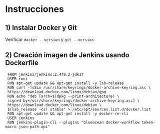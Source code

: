 # Instrucciones

## 1) Instalar Docker y Git

Verificar ````docker --version```` y ````git --version````



## 2) Creación imagen de Jenkins usando Dockerfile

````
 FROM jenkins/jenkins:2.479.2-jdk17
 USER root
 RUN apt-get update && apt-get install -y lsb-release
 RUN curl -fsSLo /usr/share/keyrings/docker-archive-keyring.asc \
 https://download.docker.com/linux/debian/gpg
 RUN echo "deb [arch=$(dpkg --print-architecture) \
 signed-by=/usr/share/keyrings/docker-archive-keyring.asc] \
 https://download.docker.com/linux/debian \
 $(lsb_release -cs) stable" > /etc/apt/sources.list.d/docker.list
 RUN apt-get update && apt-get install -y docker-ce-cli
 USER jenkins
 RUN jenkins-plugin-cli --plugins "blueocean docker-workflow token-macro json-path-api"
````

